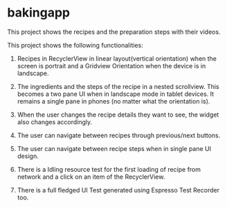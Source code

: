 # bakingapp
This project shows the recipes and the preparation steps with their videos.

This project shows the following functionalities:
1. Recipes in RecyclerView in linear layout(vertical orientation) when the screen is portrait and a Gridview Orientation when the device is in landscape.

2. The ingredients and the steps of the recipe in a nested scrollview. This becomes a two pane UI when in landscape mode in tablet devices. It remains a single pane in phones (no matter what the orientation is).

3. When the user changes the recipe details they want to see, the widget also changes accordingly.

4. The user can navigate between recipes through previous/next buttons.

5. The user can navigate between recipe steps when in single pane UI design.

6. There is a Idling resource test for the first loading of recipe from network and a click on an item of the RecyclerView.

7. There is a full fledged UI Test generated using Espresso Test Recorder too.
